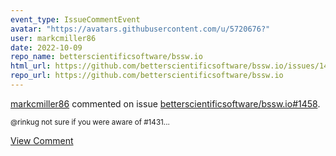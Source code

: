 ```yaml
---
event_type: IssueCommentEvent
avatar: "https://avatars.githubusercontent.com/u/5720676?"
user: markcmiller86
date: 2022-10-09
repo_name: betterscientificsoftware/bssw.io
html_url: https://github.com/betterscientificsoftware/bssw.io/issues/1458
repo_url: https://github.com/betterscientificsoftware/bssw.io
---
```


<a href='https://github.com/markcmiller86' target='_blank'>markcmiller86</a> commented on issue <a href='https://github.com/betterscientificsoftware/bssw.io/issues/1458' target='_blank'>betterscientificsoftware/bssw.io#1458</a>.

<small>@rinkug not sure if you were aware of #1431...</small>

<a href='https://github.com/betterscientificsoftware/bssw.io/issues/1458' target='_blank'>View Comment</a>